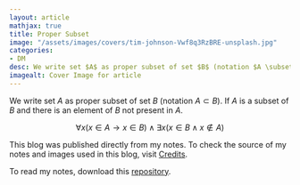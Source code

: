 ```yaml
---
layout: article
mathjax: true
title: Proper Subset
image: "/assets/images/covers/tim-johnson-Vwf8q3RzBRE-unsplash.jpg"
categories:
- DM
desc: We write set $A$ as proper subset of set $B$ (notation $A \subset B$). If $A$ is a subset of $B$ and there is an element of $B$ not present in $A$. 
imagealt: Cover Image for article
---
```


We write set $A$ as proper subset of set $B$ (notation $A \subset B$). If $A$ is a subset of $B$ and there is an element of $B$ not present in $A$.

































































































































































































































































































































































































$$\forall x(x \in A \to x \in B) \wedge \exists x(x \in B \wedge x \notin A)$$

































































































































































































































































































































































































This blog was published directly from my notes.
To check the source of my notes and images used in this blog, visit <a href="/credits.html" target="_blank">Credits</a>.

To read my notes, download this <a href="https://github.com/bovem/CS" target="blank">repository</a>.